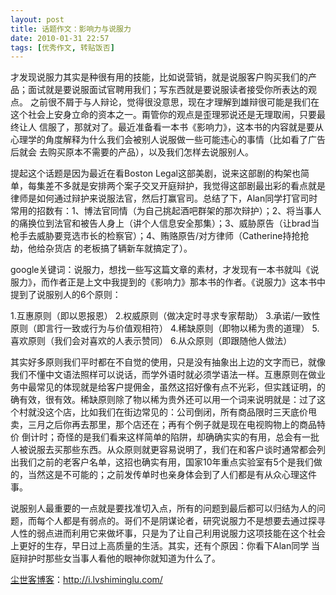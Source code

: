 ```yaml
---
layout: post
title: 话题作文：影响力与说服力
date: 2010-01-31 22:57
tags: [优秀作文, 转贴饭否]
---
```

才发现说服力其实是种很有用的技能，比如说营销，就是说服客户购买我们的产品；面试就是要说服面试官聘用我们；写东西就是要说服读者接受你所表达的观点。 之前很不屑于与人辩论，觉得很没意思，现在才理解到雄辩很可能是我们在这个社会上安身立命的资本之一。甭管你的观点是歪理邪说还是无理取闹，只要最终让人 信服了，那就对了。最近准备看一本书《影响力》，这本书的内容就是要从心理学的角度解释为什么我们会被别人说服做一些可能违心的事情（比如看了广告后就会 去购买原本不需要的产品），以及我们怎样去说服别人。

提起这个话题是因为最近在看Boston Legal这部美剧，说来这部剧的构架也简单，每集差不多就是安排两个案子交叉开庭辩护，我觉得这部剧最出彩的看点就是律师是如何通过辩护来说服法官，然后打赢官司。总结了下，Alan同学打官司时常用的招数有：1、博法官同情（为自己挑起酒吧群架的那次辩护）；2、将当事人的痛换位到法官和被告人身上（讲个人信息安全那集）；3、威胁原告（让brad当枪手去威胁要竞选市长的检察官）；4、贿赂原告/对方律师（Catherine持抢抢劫，他给杂货店 的老板搞了辆新车就搞定了）。

google关键词：说服力，想找一些写这篇文章的素材，才发现有一本书就叫《说服力》，而作者正是上文中我提到的《影响力》那本书的作者。《说服力》这本书中提到了说服别人的6个原则：

1.互惠原则（即以恩报恩）
2.权威原则（做决定时寻求专家帮助）
3.承诺/一致性原则（即言行一致或行为与价值观相符）
4.稀缺原则（即物以稀为贵的道理）
5.喜欢原则（我们会对喜欢的人表示赞同）
6.从众原则（即跟随他人做法）

其实好多原则我们平时都在不自觉的使用，只是没有抽象出上边的文字而已，就像我们不懂中文语法照样可以说话，而学外语时就必须学语法一样。互惠原则在做业 务中最常见的体现就是给客户提佣金，虽然这招好像有点不光彩，但实践证明，的确有效，很有效。稀缺原则除了物以稀为贵外还可以用一个词来说明就是：过了这个村就没这个店，比如我们在街边常见的：公司倒闭，所有商品限时三天底价甩卖，三月之后你再去那里，那个店还在；再有个例子就是现在电视购物上的商品特价 倒计时；奇怪的是我们看来这样简单的陷阱，却确确实实的有用，总会有一批人被说服去买那些东西。从众原则就更容易说明了，我们在和客户谈时通常都会列出我们之前的老客户名单，这招也确实有用，国家10年重点实验室有5个是我们做的，当然这是不可能的；之前发传单时也亲身体会到了人们都是有从众心理这件事。

说服别人最重要的一点就是要找准切入点，所有的问题到最后都可以归结为人的问题，而每个人都是有弱点的。哥们不是阴谋论者，研究说服力不是想要去通过探寻 人性的弱点进而利用它来做坏事，只是为了让自己利用说服力这项技能在这个社会上更好的生存，早日过上高质量的生活。其实，还有个原因：你看下Alan同学 当庭辩护时那些女当事人看他的眼神你就知道为什么了。

<a href="http://i.lvshiminglu.com/">尘世客博客</a>：<a href="http://i.lvshiminglu.com/">http://i.lvshiminglu.com/</a>

